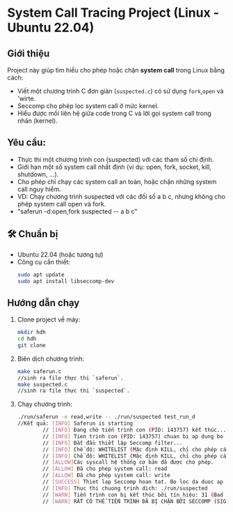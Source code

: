 #  System Call Tracing Project (Linux - Ubuntu 22.04)

##  Giới thiệu
Project này giúp tìm hiểu cho phép hoặc chặn **system call** trong Linux bằng cách:
- Viết một chương trình C đơn giản (`suspected.c`) có sử dụng `fork`,`open` và 'wirte.
- Seccomp cho phép lọc system call ở mức kernel.
- Hiểu được mối liên hệ giữa code trong C và lời gọi system call trong nhân (kernel).
## Yêu cầu:
- Thực thi một chương trình con (suspected) với các tham số chỉ định.
- Giới hạn một số system call nhất định (ví dụ: open, fork, socket, kill, shutdown, …).
- Cho phép chỉ chạy các system call an toàn, hoặc chặn những system call nguy hiểm.
- VD: Chạy chương trình suspected với các đối số a b c, nhưng không cho phép system call open và fork.
- "saferun -d:open,fork suspected -- a b c"

## 🛠 Chuẩn bị
- Ubuntu 22.04 (hoặc tương tự)
- Công cụ cần thiết:
  ```bash
  sudo apt update
  sudo apt install libseccomp-dev


## Hướng dẫn chạy
1. Clone project về máy:
    ```bash
    mkdir hdh
    cd hdh
    git clone 
2. Biên dịch chương trình:
    ```bash
   make saferun.c
   //sinh ra file thực thi `saferun`.
   make suspected.c
   //sinh ra file thực thi `suspected`.
3. Chạy chương trình:
    ```bash
   ./run/saferun -e read,write -- ./run/suspected test_run_d
    //Kết quả: [INFO] Saferun is starting
            // [INFO] Đang chờ tiến trình con (PID: 143757) kết thúc...
            // [INFO] Tien trinh con (PID: 143757) chuan bi ap dung bo loc.
            // [INFO] Bắt đầu thiết lập Seccomp filter...
            // [INFO] Chế độ: WHITELIST (Mặc định KILL, chỉ cho phép các syscall cụ thể)
            // [INFO] Chế độ: WHITELIST (Mặc định KILL, chỉ cho phép các syscall cụ thể)
            // [ALLOW]Các syscall hệ thống cơ bản đã được cho phép.
            // [ALLOW] Đã cho phép system call: read
            // [ALLOW] Đã cho phép system call: write
            // [SUCCESS] Thiet lap Seccomp hoan tat. Bo loc da duoc ap dung
            // [INFO] Thuc thi chuong trinh dich: ./run/suspected
            // [WARN] Tiến trình con bị kết thúc bởi tín hiệu: 31 (Bad system call)
            // [WARN] RẤT CÓ THỂ TIẾN TRÌNH ĐÃ BỊ CHẶN BỞI SECCOMP (SIGSYS)
